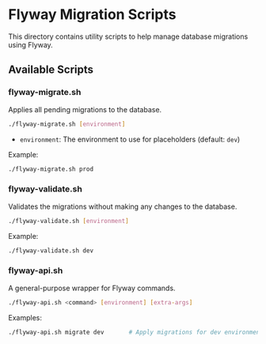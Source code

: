 # Flyway Migration Scripts

This directory contains utility scripts to help manage database migrations using Flyway.

## Available Scripts

### flyway-migrate.sh

Applies all pending migrations to the database.

```bash
./flyway-migrate.sh [environment]
```

- `environment`: The environment to use for placeholders (default: `dev`)

Example:

```bash
./flyway-migrate.sh prod
```

### flyway-validate.sh

Validates the migrations without making any changes to the database.

```bash
./flyway-validate.sh [environment]
```

Example:

```bash
./flyway-validate.sh dev
```

### flyway-api.sh

A general-purpose wrapper for Flyway commands.

```bash
./flyway-api.sh <command> [environment] [extra-args]
```

Examples:

```bash
./flyway-api.sh migrate dev       # Apply migrations for dev environment
